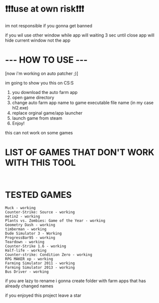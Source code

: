 # ❗❗❗use at own risk❗❗❗
im not responsible if you gonna get banned

if you wil use other window while app will waiting 3 sec until close app will hide current window not the app

# --- HOW TO USE ---
[now i'm working on auto patcher ;)]



im going to show you this on CS:S

1. you download the auto farm app
2. open game directory
3. change auto farm app name to game executable file name (in my case hl2.exe)
4. replace orginal game/app launcher
5. launch game from steam
6. Enjoy!

this can not work on some games 

# LIST OF GAMES THAT DON'T WORK WITH THIS TOOL
```


```
# TESTED GAMES
```
Muck - working
Counter-Strike: Source - working
metin2 - working
Plants vs. Zombies: Game of the Year - working
Geometry Dash - working
timberman - working
Dude Simulator 3 - Working
ProgressBar95 - working
Teardown - working
Counter-Strike 1.6 - working
Half-life - working
Counter-strike: Condition Zero - working
RPG MAKER xp - working
Farming Simulator 2011 - working
Farming Simulator 2013 - working
Bus Driver - working
```

if you are lazy to rename i gonna create folder with farm apps that has already changed names

if you enjoyed this project leave a star
